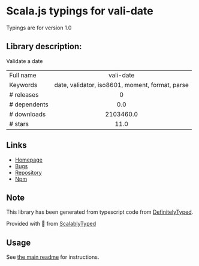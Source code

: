 
# Scala.js typings for vali-date

Typings are for version 1.0

## Library description:
Validate a date

|                    |                 |
| ------------------ | :-------------: |
| Full name          | vali-date |
| Keywords           | date, validator, iso8601, moment, format, parse |
| # releases         | 0 |
| # dependents       | 0.0 |
| # downloads        | 2103460.0 |
| # stars            | 11.0 |

## Links
- [Homepage](https://github.com/samverschueren/vali-date#readme)
- [Bugs](https://github.com/samverschueren/vali-date/issues)
- [Repository](https://github.com/samverschueren/vali-date)
- [Npm](https://www.npmjs.com/package/vali-date)
    


## Note
This library has been generated from typescript code from [DefinitelyTyped](https://definitelytyped.org).

Provided with :purple_heart: from [ScalablyTyped](https://github.com/oyvindberg/ScalablyTyped)

## Usage
See [the main readme](../../readme.md) for instructions.


